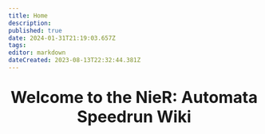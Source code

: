 ```yaml
---
title: Home
description: 
published: true
date: 2024-01-31T21:19:03.657Z
tags: 
editor: markdown
dateCreated: 2023-08-13T22:32:44.381Z
---
```


<p style="text-align:center;
          font-size:2rem;
          font-weight:bold;">Welcome to the NieR: Automata Speedrun Wiki</p>
          

<!--<span id="url_text">URL goes here</span>-->
